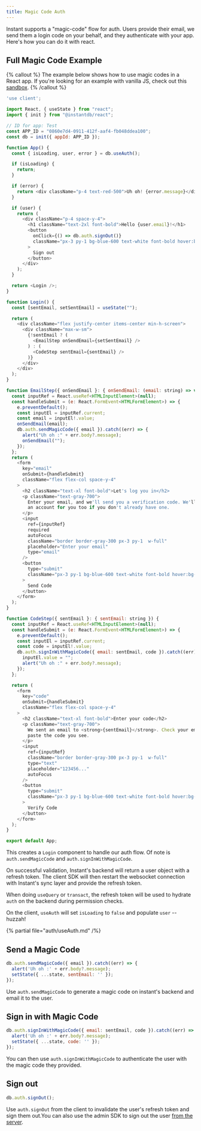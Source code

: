 ```yaml
---
title: Magic Code Auth
---
```


Instant supports a "magic-code" flow for auth. Users provide their email, we send
them a login code on your behalf, and they authenticate with your app. Here's
how you can do it with react.

## Full Magic Code Example

{% callout %}
The example below shows how to use magic codes in a React app. If you're looking
for an example with vanilla JS, check out this [sandbox](https://github.com/instantdb/instant/blob/main/client/sandbox/vanilla-js-vite/src/main.ts).
{% /callout %}

```javascript {% showCopy=true %}
'use client';

import React, { useState } from "react";
import { init } from "@instantdb/react";

// ID for app: Test
const APP_ID = "0860e7d4-0911-412f-aaf4-fb048ddea100";
const db = init({ appId: APP_ID });

function App() {
  const { isLoading, user, error } = db.useAuth();

  if (isLoading) {
    return;
  }

  if (error) {
    return <div className="p-4 text-red-500">Uh oh! {error.message}</div>;
  }

  if (user) {
    return (
      <div className="p-4 space-y-4">
        <h1 className="text-2xl font-bold">Hello {user.email}!</h1>
        <button
          onClick={() => db.auth.signOut()}
          className="px-3 py-1 bg-blue-600 text-white font-bold hover:bg-blue-700"
        >
          Sign out
        </button>
      </div>
    );
  }

  return <Login />;
}

function Login() {
  const [sentEmail, setSentEmail] = useState("");

  return (
    <div className="flex justify-center items-center min-h-screen">
      <div className="max-w-sm">
        {!sentEmail ? (
          <EmailStep onSendEmail={setSentEmail} />
        ) : (
          <CodeStep sentEmail={sentEmail} />
        )}
      </div>
    </div>
  );
}

function EmailStep({ onSendEmail }: { onSendEmail: (email: string) => void }) {
  const inputRef = React.useRef<HTMLInputElement>(null);
  const handleSubmit = (e: React.FormEvent<HTMLFormElement>) => {
    e.preventDefault();
    const inputEl = inputRef.current;
    const email = inputEl!.value;
    onSendEmail(email);
    db.auth.sendMagicCode({ email }).catch((err) => {
      alert("Uh oh :" + err.body?.message);
      onSendEmail("");
    });
  };
  return (
    <form
      key="email"
      onSubmit={handleSubmit}
      className="flex flex-col space-y-4"
    >
      <h2 className="text-xl font-bold">Let's log you in</h2>
      <p className="text-gray-700">
        Enter your email, and we'll send you a verification code. We'll create
        an account for you too if you don't already have one.
      </p>
      <input
        ref={inputRef}
        required
        autoFocus
        className="border border-gray-300 px-3 py-1  w-full"
        placeholder="Enter your email"
        type="email"
      />
      <button
        type="submit"
        className="px-3 py-1 bg-blue-600 text-white font-bold hover:bg-blue-700 w-full"
      >
        Send Code
      </button>
    </form>
  );
}

function CodeStep({ sentEmail }: { sentEmail: string }) {
  const inputRef = React.useRef<HTMLInputElement>(null);
  const handleSubmit = (e: React.FormEvent<HTMLFormElement>) => {
    e.preventDefault();
    const inputEl = inputRef.current;
    const code = inputEl!.value;
    db.auth.signInWithMagicCode({ email: sentEmail, code }).catch((err) => {
      inputEl.value = "";
      alert("Uh oh :" + err.body?.message);
    });
  };

  return (
    <form
      key="code"
      onSubmit={handleSubmit}
      className="flex flex-col space-y-4"
    >
      <h2 className="text-xl font-bold">Enter your code</h2>
      <p className="text-gray-700">
        We sent an email to <strong>{sentEmail}</strong>. Check your email, and
        paste the code you see.
      </p>
      <input
        ref={inputRef}
        className="border border-gray-300 px-3 py-1  w-full"
        type="text"
        placeholder="123456..."
        autoFocus
      />
      <button
        type="submit"
        className="px-3 py-1 bg-blue-600 text-white font-bold hover:bg-blue-700 w-full"
      >
        Verify Code
      </button>
    </form>
  );
}

export default App;
```

This creates a `Login` component to handle our auth flow. Of note is `auth.sendMagicCode`
and `auth.signInWithMagicCode`.

On successful validation, Instant's backend will return a user object with a refresh token.
The client SDK will then restart the websocket connection with Instant's sync layer and provide the refresh token.

When doing `useQuery` or `transact`, the refresh token will be used to hydrate `auth`
on the backend during permission checks.

On the client, `useAuth` will set `isLoading` to `false` and populate `user` -- huzzah!

{% partial file="auth/useAuth.md" /%}

## Send a Magic Code

```javascript
db.auth.sendMagicCode({ email }).catch((err) => {
  alert('Uh oh :' + err.body?.message);
  setState({ ...state, sentEmail: '' });
});
```

Use `auth.sendMagicCode` to generate a magic code on instant's backend and email it to the user.

## Sign in with Magic Code

```javascript
db.auth.signInWithMagicCode({ email: sentEmail, code }).catch((err) => {
  alert('Uh oh :' + err.body?.message);
  setState({ ...state, code: '' });
});
```

You can then use `auth.signInWithMagicCode` to authenticate the user with the magic code they provided.

## Sign out

```javascript
db.auth.signOut();
```

Use `auth.signOut` from the client to invalidate the user's refresh token and
sign them out.You can also use the admin SDK to sign out the user [from the
server](/docs/backend#sign-out).
